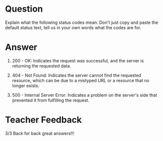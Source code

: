 # Question
Explain what the following status codes mean. Don't just copy and paste the default status text, tell us in your own words what the codes are for.

# Answer

1. 200 - OK: Indicates the request was successful, and the server is returning the requested data.

2. 404 - Not Found: Indicates the server cannot find the requested resource, which can be due to a mistyped URL or a resource that no longer exists.

3. 500 - Internal Server Error: Indicates a problem on the server's side that prevented it from fulfilling the request.

# Teacher Feedback
3/3
Back for back great answers!!!